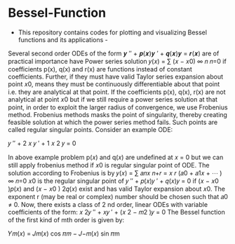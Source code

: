 # Bessel-Function
- This repository contains codes for plotting and visualizing Bessel functions and its applications -


Several second order ODEs of the form 𝒚
′′ + 𝒑(𝒙)𝒚
′ + 𝒒(𝒙)𝒚 = 𝒓(𝒙) are of 
practical importance have Power series solution 𝑦(𝑥) = ∑ (𝑥 − 𝑥0)
∞ 𝑛
𝑛=0
if 
coefficients p(x), q(x) and r(x) are functions instead of constant coefficients. 
Further, if they must have valid Taylor series expansion about point 𝑥0, means they 
must be continuously differentiable about that point i.e. they are analytical at that 
point.
If the coefficients p(x), q(x), r(x) are not analytical at point 𝑥0 but if we still require 
a power series solution at that point, in order to exploit the larger radius of 
convergence, we use Frobenius method. Frobenius methods masks the point of 
singularity, thereby creating feasible solution at which the power series method 
fails. Such points are called regular singular points.
Consider an example ODE:

𝑦
′′ +
2
𝑥
𝑦
′ +
1
𝑥
2
𝑦 = 0

In above example problem p(𝑥) and q(𝑥) are undefined at 𝑥 = 0 but we can still 
apply frobenius method if 𝑥0 is regular singular point of ODE. The solution 
according to Frobenius is by 𝑦(𝑥) = ∑ 𝑎𝑛𝑥
𝑛+𝑟 = 𝑥
𝑟
(𝑎0 + 𝑎1𝑥 + ⋯ )
∞
𝑛=0
𝑥0 is the regular singular point of 𝑦
′′ + 𝑝(𝑥)𝑦
′ + 𝑞(𝑥)𝑦 = 0 if (𝑥 − 𝑥0
)𝑝(𝑥) and 
(𝑥 − 𝑥0
)
2𝑞(𝑥) exist and has valid Taylor expansion about 𝑥0. The exponent r (may 
be real or complex) number should be chosen such that 𝑎0 ≠ 0.
Now, there exists a class of 2
nd order, linear ODEs with variable coefficients of the 
form: 
𝑥
2𝑦
′′ + 𝑥𝑦
′ + (𝑥
2 − 𝑚2
)𝑦 = 0
The Bessel function of the first kind of mth order is given by:



𝑌𝑚(𝑥) =
𝐽𝑚(𝑥) cos 𝜋𝑚 − 𝐽−𝑚(𝑥)
sin 𝜋m
